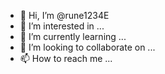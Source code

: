 - 👋 Hi, I’m @rune1234E
- 👀 I’m interested in ...
- 🌱 I’m currently learning ...
- 💞️ I’m looking to collaborate on ...
- 📫 How to reach me ...

<!---
rune1234E/rune1234E is a ✨ special ✨ repository because its `README.md` (this file) appears on your GitHub profile.
You can click the Preview link to take a look at your changes.
--->
